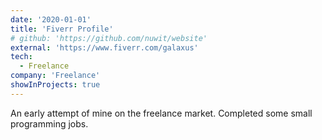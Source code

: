 ```yaml
---
date: '2020-01-01'
title: 'Fiverr Profile'
# github: 'https://github.com/nuwit/website'
external: 'https://www.fiverr.com/galaxus'
tech:
  - Freelance
company: 'Freelance'
showInProjects: true
---
```


An early attempt of mine on the freelance market. Completed some small programming jobs.
